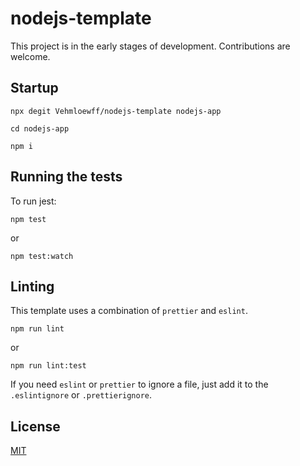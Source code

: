 # nodejs-template

This project is in the early stages of development. Contributions are welcome.

## Startup

```ssh
npx degit Vehmloewff/nodejs-template nodejs-app
```

```ssh
cd nodejs-app
```

```ssh
npm i
```

## Running the tests

To run jest:

```ssh
npm test
```

or

```ssh
npm test:watch
```

## Linting

This template uses a combination of `prettier` and `eslint`.

```ssh
npm run lint
```

or

```ssh
npm run lint:test
```

If you need `eslint` or `prettier` to ignore a file, just add it to the `.eslintignore` or `.prettierignore`.

## License

[MIT]()
